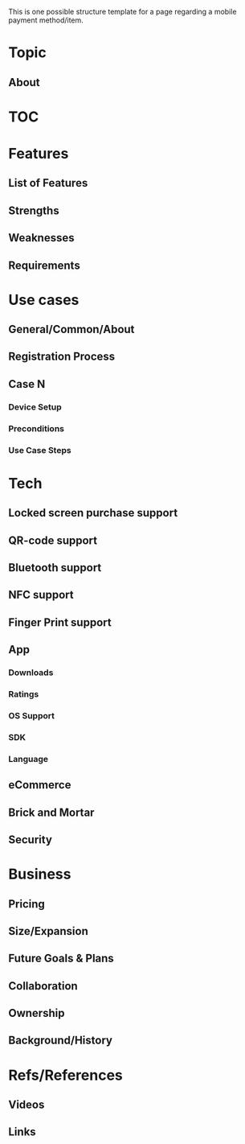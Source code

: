 
This is one possible structure template for a page regarding a mobile payment method/item.

# Topic
## About

# TOC
<!-- toc -->

# Features
## List of Features
## Strengths
## Weaknesses
## Requirements

# Use cases
## General/Common/About
## Registration Process
## Case N
### Device Setup
### Preconditions
### Use Case Steps

# Tech
## Locked screen purchase support
## QR-code support
## Bluetooth support
## NFC support
## Finger Print support
## App
### Downloads
### Ratings
### OS Support
### SDK
### Language
## eCommerce
## Brick and Mortar
## Security

# Business
## Pricing
## Size/Expansion
## Future Goals & Plans
## Collaboration
## Ownership
## Background/History

# Refs/References
## Videos
## Links
